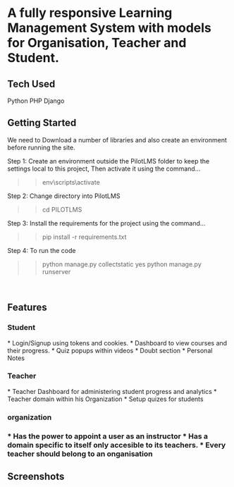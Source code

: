 <h1>A fully responsive Learning Management System with models for Organisation, Teacher and Student. </h1>

<h2>Tech Used</h2>

Python
PHP
Django

<h2> Getting Started </h2>

We need to Download a number of libraries and also create an environment before running the site.

Step 1: Create an environment outside the PilotLMS folder to keep the settings local to this project, Then activate it using the command...
> > env\scripts\activate

Step 2: Change directory into PilotLMS
> > cd PILOTLMS

Step 3: Install the requirements for the project using the command...
> > pip install -r requirements.txt

Step 4: To run the code 
> > python manage.py collectstatic
> > yes 
> > python manage.py runserver

<br>

<h2>Features</h2>

<h3>Student</h3>
* Login/Signup using tokens and cookies.
* Dashboard to view courses and their progress.
* Quiz popups within videos
* Doubt section
* Personal Notes

<h3>Teacher</h3>
* Teacher Dashboard for administering student progress and analytics
* Teacher domain within his Organization
* Setup quizes for students

<h3>organization<h3>
* Has the power to appoint a user as an instructor
* Has a domain specific to itself only accesible to its teachers.
* Every teacher should belong to an onganisation

<h2>Screenshots</h2>


